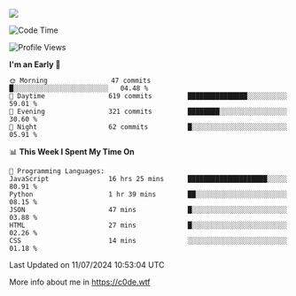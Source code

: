 <a href="https://wakatime.com"><img src="https://wakatime.com/share/@c0dezin/b7f18a7c-ab3a-40b8-8bc7-b1b7bf71f1d6.svg" /></a>

<!--START_SECTION:waka-->
![Code Time](http://img.shields.io/badge/Code%20Time-68%20hrs%207%20mins-blue)

![Profile Views](http://img.shields.io/badge/Profile%20Views-1-blue)

**I'm an Early 🐤** 

```text
🌞 Morning                47 commits          █░░░░░░░░░░░░░░░░░░░░░░░░   04.48 % 
🌆 Daytime                619 commits         ███████████████░░░░░░░░░░   59.01 % 
🌃 Evening                321 commits         ████████░░░░░░░░░░░░░░░░░   30.60 % 
🌙 Night                  62 commits          █░░░░░░░░░░░░░░░░░░░░░░░░   05.91 % 
```


📊 **This Week I Spent My Time On** 

```text
💬 Programming Languages: 
JavaScript               16 hrs 25 mins      ████████████████████░░░░░   80.91 % 
Python                   1 hr 39 mins        ██░░░░░░░░░░░░░░░░░░░░░░░   08.15 % 
JSON                     47 mins             █░░░░░░░░░░░░░░░░░░░░░░░░   03.88 % 
HTML                     27 mins             █░░░░░░░░░░░░░░░░░░░░░░░░   02.26 % 
CSS                      14 mins             ░░░░░░░░░░░░░░░░░░░░░░░░░   01.18 % 
```


 Last Updated on 11/07/2024 10:53:04 UTC
<!--END_SECTION:waka-->

More info about me in https://c0de.wtf
